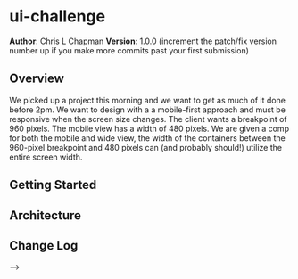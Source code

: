 # ui-challenge

**Author**: Chris L Chapman
**Version**: 1.0.0 (increment the patch/fix version number up if you make more commits past your first submission)

## Overview
We picked up a project this morning and we want to get as much of it done before 2pm. We want to design with a a mobile-first approach and must be responsive when the screen size changes. The client wants a breakpoint of 960 pixels. The mobile view has a width of 480 pixels. We are given a comp for both the mobile and wide view, the width of the containers between the 960-pixel breakpoint and 480 pixels can (and probably should!) utilize the entire screen width.

## Getting Started
<!-- What are the steps that a user must take in order to build this app on their own machine and get it running? -->

## Architecture
<!-- Provide a detailed description of the application design. What technologies (languages, libraries, etc) you're using, and any other relevant design information. -->

## Change Log
<!-- Use this are to document the iterative changes made to your application as each feature is successfully implemented. Use time stamps. Here's an examples:

01-01-2001 4:59pm - Application now has a fully-functional express server, with GET and POST routes for the book resource.

## Credits and Collaborations
<!-- Give credit (and a link) to other people or resources that helped you build this application. -->
-->
